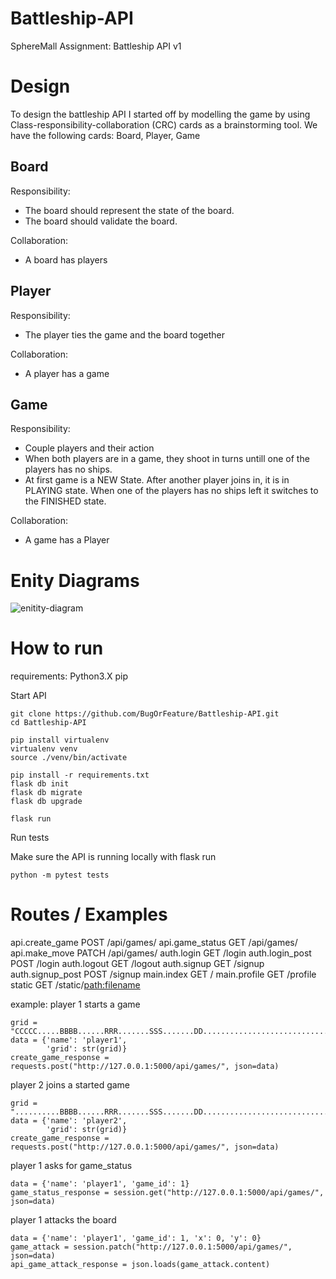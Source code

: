 # Battleship-API
SphereMall Assignment: Battleship API v1

# Design

To design the battleship API I started off by modelling the game by using Class-responsibility-collaboration (CRC) cards as a brainstorming tool.
We have the following cards: Board, Player, Game

## Board
Responsibility:
* The board should represent the state of the board.
* The board should validate the board.

Collaboration:
* A board has players

## Player
Responsibility:
* The player ties the game and the board together

Collaboration:
* A player has a game

## Game
Responsibility:
* Couple players and their action
* When both players are in a game, they shoot in turns untill one of the players has no ships.
* At first game is a NEW State. After another player joins in, it is in PLAYING state. When one of the players has no ships left it switches to the FINISHED state.

Collaboration:
* A game has a Player

# Enity Diagrams
![enitity-diagram](https://user-images.githubusercontent.com/15825757/140053838-186432c3-1872-40d6-aa6a-2bed2f47ba40.png)

# How to run
requirements:
Python3.X
pip


Start API
```
git clone https://github.com/BugOrFeature/Battleship-API.git
cd Battleship-API

pip install virtualenv
virtualenv venv
source ./venv/bin/activate

pip install -r requirements.txt
flask db init
flask db migrate
flask db upgrade

flask run
```
Run tests

Make sure the API is running locally with flask run
```
python -m pytest tests
```

# Routes / Examples
api.create_game   POST     /api/games/
api.game_status   GET      /api/games/
api.make_move     PATCH    /api/games/
auth.login        GET      /login
auth.login_post   POST     /login
auth.logout       GET      /logout
auth.signup       GET      /signup
auth.signup_post  POST     /signup
main.index        GET      /
main.profile      GET      /profile
static            GET      /static/<path:filename>

example:
player 1 starts a game
```
grid = "CCCCC.....BBBB......RRR.......SSS.......DD.........................................................."
data = {'name': 'player1',
        'grid': str(grid)}
create_game_response = requests.post("http://127.0.0.1:5000/api/games/", json=data)
```

player 2 joins a started game
```
grid = "..........BBBB......RRR.......SSS.......DD.....................................................CCCCC"
data = {'name': 'player2',
        'grid': str(grid)}
create_game_response = requests.post("http://127.0.0.1:5000/api/games/", json=data)
```

player 1 asks for game_status
```
data = {'name': 'player1', 'game_id': 1}
game_status_response = session.get("http://127.0.0.1:5000/api/games/", json=data)
```

player 1 attacks the board
```
data = {'name': 'player1', 'game_id': 1, 'x': 0, 'y': 0}
game_attack = session.patch("http://127.0.0.1:5000/api/games/", json=data)
api_game_attack_response = json.loads(game_attack.content)
```
